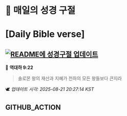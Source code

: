 # 🙏 매일의 성경 구절
# [Daily Bible verse]
## [![README에 성경구절 업데이트](https://github.com/DONGSUKA/first_test/actions/workflows/update-readme-bible.yml/badge.svg)](https://github.com/DONGSUKA/first_test/actions/workflows/update-readme-bible.yml)
<!-- START_BIBLE_VERSE -->
📖 **역대하 9:22**
> 솔로몬 왕의 재산과 지혜가 천하의 모든 왕들보다 큰지라

🕊️ _업데이트 시각: 2025-08-21 20:27:14 KST_
  <!-- END_BIBLE_VERSE -->
## GITHUB_ACTION
